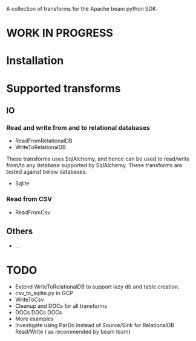 A collection of transforms for the Apache beam python SDK.
# WORK IN PROGRESS
# Installation

# Supported transforms
## IO
### Read and write from and to relational databases  
* ReadFromRelationalDB
* WriteToRelationalDB

These transforms uses SqlAlchemy, and hence can be used to read/write from/to
any database supported by SqlAlchemy. These transforms are tested against 
below databases:
* Sqlite
<!--* postgres-->
<!--* mysql-->
### Read from CSV
* ReadFromCsv
## Others
* ...
# TODO
* Extend WriteToRelationalDB to support lazy db and table creation.
* csv_to_sqlite.py in GCP
* WriteToCsv
* Cleanup and DOCs for all transforms
* DOCs DOCs DOCs
* More examples
* Investigate using ParDo instead of Source/Sink for RelationalDB Read/Write (
as recommended by beam team)